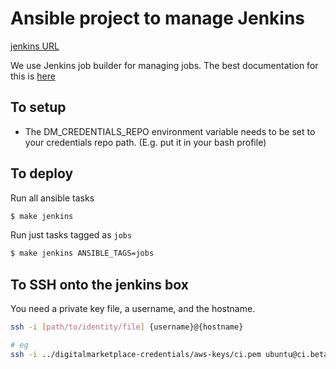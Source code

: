 # Ansible project to manage Jenkins

[jenkins URL](https://ci.beta.digitalmarketplace.service.gov.uk/)

We use Jenkins job builder for managing jobs. The best documentation for this is [here](https://jenkins-job-builder.readthedocs.org/en/latest/index.html)

## To setup

 * The DM_CREDENTIALS_REPO environment variable needs to be set to your credentials repo path. (E.g. put it in your bash profile)

## To deploy

Run all ansible tasks
```bash
$ make jenkins
````

Run just tasks tagged as `jobs`
```bash
$ make jenkins ANSIBLE_TAGS=jobs
```

## To SSH onto the jenkins box

You need a private key file, a username, and the hostname.

```bash
ssh -i [path/to/identity/file] {username}@{hostname}

# eg
ssh -i ../digitalmarketplace-credentials/aws-keys/ci.pem ubuntu@ci.beta.digitalmarketplace.service.gov.uk
```
